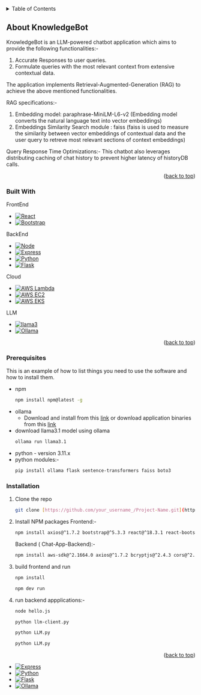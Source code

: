 <!-- Improved compatibility of back to top link: See: https://github.com/othneildrew/Best-README-Template/pull/73 -->
<a id="readme-top"></a>
<!--
*** Thanks for checking out the Best-README-Template. If you have a suggestion
*** that would make this better, please fork the repo and create a pull request
*** or simply open an issue with the tag "enhancement".
*** Don't forget to give the project a star!
*** Thanks again! Now go create something AMAZING! :D
-->



<!-- PROJECT SHIELDS -->
<!--
*** I'm using markdown "reference style" links for readability.
*** Reference links are enclosed in brackets [ ] instead of parentheses ( ).
*** See the bottom of this document for the declaration of the reference variables
*** for contributors-url, forks-url, etc. This is an optional, concise syntax you may use.
*** https://www.markdownguide.org/basic-syntax/#reference-style-links
-->
<!--[![Contributors][contributors-shield]][contributors-url]
[![Forks][forks-shield]][forks-url]
[![Stargazers][stars-shield]][stars-url]
[![Issues][issues-shield]][issues-url]
[![MIT License][license-shield]][license-url]
[![LinkedIn][linkedin-shield]][linkedin-url]
-->




</div>



<!-- TABLE OF CONTENTS -->
<details>
  <summary>Table of Contents</summary>
  <ol>
    <li>
      <a href="#about-the-project">About The Project</a>
      <ul>
        <li><a href="#built-with">Built With</a></li>
      </ul>
    </li>
    <li>
      <a href="#getting-started">Getting Started</a>
      <ul>
        <li><a href="#prerequisites">Prerequisites</a></li>
        <li><a href="#installation">Installation</a></li>
      </ul>
    </li>
    <li><a href="#usage">Usage</a></li>
    <li><a href="#roadmap">Roadmap</a></li>
    <li><a href="#contributing">Contributing</a></li>
  </ol>
</details>



<!-- ABOUT THE PROJECT -->
## About KnowledgeBot



KnowledgeBot is an LLM-powered chatbot application which aims to provide the following functionalities:-
1. Accurate Responses to user queries.
2. Formulate queries with the most relevant context from extensive contextual data.

The application implements Retrieval-Augmented-Generation (RAG) to achieve the above mentioned functionalities.

RAG specifications:-
1. Embedding model: paraphrase-MiniLM-L6-v2 (Embedding model converts the natural language text into vector embeddings)
2. Embeddings Similarity Search module : faiss (faiss is used to measure the similarity between vector embeddings of contextual data and the user query to retreve most relevant sections of context embeddings)

Query Response Time Optimizations:-
This chatbot also leverages distributing caching of chat history to prevent higher latency of historyDB calls. 

<p align="right">(<a href="#readme-top">back to top</a>)</p>



### Built With

FrontEnd
* [![React][React.js]][React-url]
* [![Bootstrap][Bootstrap.com]][Bootstrap-url]

BackEnd
* [![Node][Node.js]][Node-url]
* [![Express][Express.js]][Express-url]
* [![Python][Python]][Python-url]
* [![Flask][Flask]][Flask-url]



Cloud
* [![AWS Lambda][AWSLambda]][lambda-url]
* [![AWS EC2][AWSEc2]][ec2-url]
* [![AWS EKS][AWSEKS]][eks-url]

LLM
* [![llama3][llama3]][llama3-url]
* [![Ollama][Ollama]][Ollama-url]
  


<p align="right">(<a href="#readme-top">back to top</a>)</p>



### Prerequisites

This is an example of how to list things you need to use the software and how to install them.
* npm
  ```sh
  npm install npm@latest -g
  ```
* ollama
   - Download and install from this [link](https://ollama.com/download) or download application binaries from this [link](https://github.com/ollama/ollama/releases/tag/v0.3.2)
* download llama3.1 model using ollama
  ```sh
  ollama run llama3.1
  ```
* python - version 3.11.x
* python modules:-
   ```sh
  pip install ollama flask sentence-transformers faiss boto3
  ```
   


### Installation

1. Clone the repo
   ```sh
   git clone [https://github.com/your_username_/Project-Name.git](https://github.com/bhuvaneshshukla1/KnowledgeBot.git
   ```
2. Install NPM packages
   Frontend:-
   ```sh
   npm install axios@^1.7.2 bootstrap@^5.3.3 react@^18.3.1 react-bootstrap@^2.10.4 react-dom@^18.3.1 react-router-dom@^6.25.1 socket.io-client@^4.7.5
   ```
   Backend ( Chat-App-Backend):-
    ```sh
   npm install aws-sdk@^2.1664.0 axios@^1.7.2 bcryptjs@^2.4.3 cors@^2.8.5 express@^4.19.2 jsonwebtoken@^9.0.2 morgan@^1.10.0 socket.io@^4.7.5
   ```
   
4. build frontend and run
   ```sh
   npm install
   ```
   ```sh
   npm dev run
   ```
5. run backend appplications:-
   ```sh
   node hello.js
   ```
   ```sh
   python llm-client.py
   ```
   ```sh
   python LLM.py
   ```
   ```sh
   python LLM.py
   ```

   
<p align="right">(<a href="#readme-top">back to top</a>)</p>



<!-- USAGE EXAMPLES -->
<!--## Usage

Use this space to show useful examples of how a project can be used. Additional screenshots, code examples and demos work well in this space. You may also link to more resources.

_For more examples, please refer to the [Documentation](https://example.com)_

<p align="right">(<a href="#readme-top">back to top</a>)</p> ..>















<!-- MARKDOWN LINKS & IMAGES -->
<!-- https://www.markdownguide.org/basic-syntax/#reference-style-links -->
[contributors-shield]: https://img.shields.io/github/contributors/othneildrew/Best-README-Template.svg?style=for-the-badge
[contributors-url]: https://github.com/othneildrew/Best-README-Template/graphs/contributors
[forks-shield]: https://img.shields.io/github/forks/othneildrew/Best-README-Template.svg?style=for-the-badge
[forks-url]: https://github.com/othneildrew/Best-README-Template/network/members
[stars-shield]: https://img.shields.io/github/stars/othneildrew/Best-README-Template.svg?style=for-the-badge
[stars-url]: https://github.com/othneildrew/Best-README-Template/stargazers
[issues-shield]: https://img.shields.io/github/issues/othneildrew/Best-README-Template.svg?style=for-the-badge
[issues-url]: https://github.com/othneildrew/Best-README-Template/issues
[license-shield]: https://img.shields.io/github/license/othneildrew/Best-README-Template.svg?style=for-the-badge
[license-url]: https://github.com/othneildrew/Best-README-Template/blob/master/LICENSE.txt
[linkedin-shield]: https://img.shields.io/badge/-LinkedIn-black.svg?style=for-the-badge&logo=linkedin&colorB=555
[linkedin-url]: https://linkedin.com/in/othneildrew
[product-screenshot]: images/screenshot.png
[Next.js]: https://img.shields.io/badge/next.js-000000?style=for-the-badge&logo=nextdotjs&logoColor=white
[Next-url]: https://nextjs.org/
[Node.js]: https://img.shields.io/badge/node.js-000000?style=for-the-badge&logo=nodedotjs
[Node-url]: https://nodejs.org/en
[React.js]: https://img.shields.io/badge/React-000000?style=for-the-badge&logo=react&logoColor=61DAFB
[React-url]: https://reactjs.org/
[Vue.js]: https://img.shields.io/badge/Vue.js-35495E?style=for-the-badge&logo=vuedotjs&logoColor=4FC08D
[Vue-url]: https://vuejs.org/
[Angular.io]: https://img.shields.io/badge/Angular-DD0031?style=for-the-badge&logo=angular&logoColor=white
[Angular-url]: https://angular.io/
[Svelte.dev]: https://img.shields.io/badge/Svelte-4A4A55?style=for-the-badge&logo=svelte&logoColor=FF3E00
[Svelte-url]: https://svelte.dev/
[Laravel.com]: https://img.shields.io/badge/Laravel-FF2D20?style=for-the-badge&logo=laravel&logoColor=white
[Laravel-url]: https://laravel.com
[Bootstrap.com]: https://img.shields.io/badge/Bootstrap-000000?style=for-the-badge&logo=bootstrap&logoColor=white
[Bootstrap-url]: https://getbootstrap.com
[AWSLambda]: https://img.shields.io/badge/aws%20lambda-000000?style=for-the-badge&logo=awslambda
[lambda-url]: https://docs.aws.amazon.com/lambda/latest/dg/welcome.html
[JQuery.com]: https://img.shields.io/badge/jQuery-0769AD?style=for-the-badge&logo=jquery&logoColor=white
[JQuery-url]: https://jquery.com 
[AWSEc2]: https://img.shields.io/badge/aws%20ec2-000000?style=for-the-badge&logo=amazonec2
[ec2-url]: https://jquery.com
[AWSEKS]: https://img.shields.io/badge/aws%20eks-000000?style=for-the-badge&logo=amazoneks
[eks-url]: https://docs.aws.amazon.com/eks/latest/userguide/what-is-eks.html
[llama3]: https://img.shields.io/badge/llama%203.1-000000?style=for-the-badge
[llama3-url]: https://github.com/meta-llama/llama-models/blob/main/models/llama3_1/MODEL_CARD.md
[Express.js]: https://img.shields.io/badge/EXPRESS%20JS-000000?style=for-the-badge&logo=express
[Express-url]: https://expressjs.com/
[Python]: https://img.shields.io/badge/python-000000?style=for-the-badge&logo=python
[Python-url]: https://www.python.org/
[Flask]: https://img.shields.io/badge/flask-000000?style=for-the-badge&logo=flask
[Flask-url]: https://flask.palletsprojects.com/en/3.0.x/
[Ollama]: https://img.shields.io/badge/ollama-000000?style=for-the-badge
[Ollama-url]: https://ollama.com/

* [![Express][Express.js]][Express-url]
* [![Python][Python]][Python-url]
* [![Flask][Flask]][Flask]
* [![Ollama][Ollama]][Ollama]


